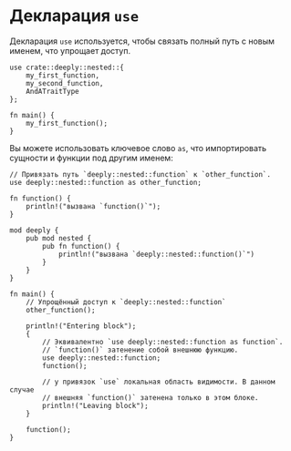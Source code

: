 # Декларация `use`

Декларация `use` используется, чтобы связать полный путь с новым именем, что упрощает доступ.

```rust,editable,ignore
use crate::deeply::nested::{
    my_first_function,
    my_second_function,
    AndATraitType
};

fn main() {
    my_first_function();
}
```

Вы можете использовать ключевое слово `as`, что импортировать сущности и функции под другим именем:

```rust,editable
// Привязать путь `deeply::nested::function` к `other_function`.
use deeply::nested::function as other_function;

fn function() {
    println!("вызвана `function()`");
}

mod deeply {
    pub mod nested {
        pub fn function() {
            println!("вызвана `deeply::nested::function()`")
        }
    }
}

fn main() {
    // Упрощённый доступ к `deeply::nested::function`
    other_function();

    println!("Entering block");
    {
        // Эквивалентно `use deeply::nested::function as function`.
        // `function()` затенение собой внешнюю функцию.
        use deeply::nested::function;
        function();

        // у привязок `use` локальная область видимости. В данном случае
        // внешняя `function()` затенена только в этом блоке.
        println!("Leaving block");
    }

    function();
}
```
